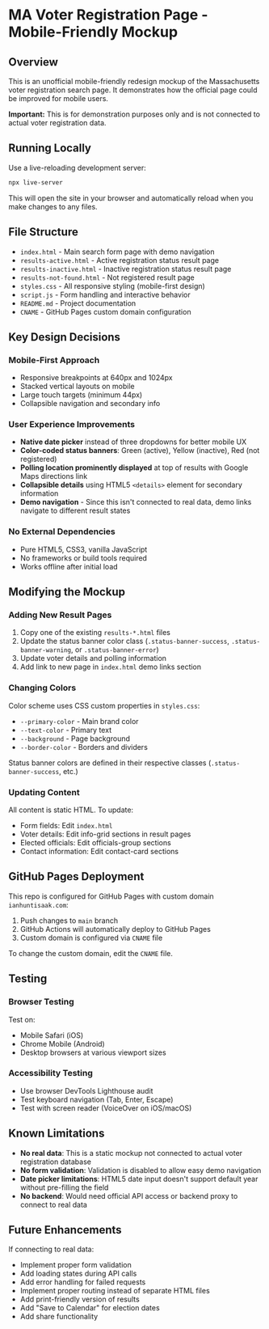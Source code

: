 # MA Voter Registration Page - Mobile-Friendly Mockup

## Overview

This is an unofficial mobile-friendly redesign mockup of the Massachusetts voter registration search page. It demonstrates how the official page could be improved for mobile users.

**Important:** This is for demonstration purposes only and is not connected to actual voter registration data.

## Running Locally

Use a live-reloading development server:

```bash
npx live-server
```

This will open the site in your browser and automatically reload when you make changes to any files.

## File Structure

- `index.html` - Main search form page with demo navigation
- `results-active.html` - Active registration status result page
- `results-inactive.html` - Inactive registration status result page
- `results-not-found.html` - Not registered result page
- `styles.css` - All responsive styling (mobile-first design)
- `script.js` - Form handling and interactive behavior
- `README.md` - Project documentation
- `CNAME` - GitHub Pages custom domain configuration

## Key Design Decisions

### Mobile-First Approach
- Responsive breakpoints at 640px and 1024px
- Stacked vertical layouts on mobile
- Large touch targets (minimum 44px)
- Collapsible navigation and secondary info

### User Experience Improvements
- **Native date picker** instead of three dropdowns for better mobile UX
- **Color-coded status banners**: Green (active), Yellow (inactive), Red (not registered)
- **Polling location prominently displayed** at top of results with Google Maps directions link
- **Collapsible details** using HTML5 `<details>` element for secondary information
- **Demo navigation** - Since this isn't connected to real data, demo links navigate to different result states

### No External Dependencies
- Pure HTML5, CSS3, vanilla JavaScript
- No frameworks or build tools required
- Works offline after initial load

## Modifying the Mockup

### Adding New Result Pages
1. Copy one of the existing `results-*.html` files
2. Update the status banner color class (`.status-banner-success`, `.status-banner-warning`, or `.status-banner-error`)
3. Update voter details and polling information
4. Add link to new page in `index.html` demo links section

### Changing Colors
Color scheme uses CSS custom properties in `styles.css`:
- `--primary-color` - Main brand color
- `--text-color` - Primary text
- `--background` - Page background
- `--border-color` - Borders and dividers

Status banner colors are defined in their respective classes (`.status-banner-success`, etc.)

### Updating Content
All content is static HTML. To update:
- Form fields: Edit `index.html`
- Voter details: Edit info-grid sections in result pages
- Elected officials: Edit officials-group sections
- Contact information: Edit contact-card sections

## GitHub Pages Deployment

This repo is configured for GitHub Pages with custom domain `ianhuntisaak.com`:

1. Push changes to `main` branch
2. GitHub Actions will automatically deploy to GitHub Pages
3. Custom domain is configured via `CNAME` file

To change the custom domain, edit the `CNAME` file.

## Testing

### Browser Testing
Test on:
- Mobile Safari (iOS)
- Chrome Mobile (Android)
- Desktop browsers at various viewport sizes

### Accessibility Testing
- Use browser DevTools Lighthouse audit
- Test keyboard navigation (Tab, Enter, Escape)
- Test with screen reader (VoiceOver on iOS/macOS)

## Known Limitations

- **No real data**: This is a static mockup not connected to actual voter registration database
- **No form validation**: Validation is disabled to allow easy demo navigation
- **Date picker limitations**: HTML5 date input doesn't support default year without pre-filling the field
- **No backend**: Would need official API access or backend proxy to connect to real data

## Future Enhancements

If connecting to real data:
- Implement proper form validation
- Add loading states during API calls
- Add error handling for failed requests
- Implement proper routing instead of separate HTML files
- Add print-friendly version of results
- Add "Save to Calendar" for election dates
- Add share functionality
